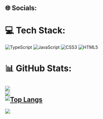 ## 🌐 Socials:

# 💻 Tech Stack:
![TypeScript](https://img.shields.io/badge/typescript-%23007ACC.svg?style=for-the-badge&logo=typescript&logoColor=white) ![JavaScript](https://img.shields.io/badge/javascript-%23323330.svg?style=for-the-badge&logo=javascript&logoColor=%23F7DF1E) ![CSS3](https://img.shields.io/badge/css3-%231572B6.svg?style=for-the-badge&logo=css3&logoColor=white) ![HTML5](https://img.shields.io/badge/html5-%23E34F26.svg?style=for-the-badge&logo=html5&logoColor=white) 

# 📊 GitHub Stats:
![](https://github-readme-stats.vercel.app/api?username=ProninNikita&theme=dark&hide_border=false&include_all_commits=true&count_private=true)<br/>
![](https://github-readme-streak-stats.herokuapp.com/?user=ProninNikita&theme=dark&hide_border=false)<br/>
[![Top Langs](https://github-readme-stats.vercel.app/api/top-langs/?username=ProninNikita&hide=dockerfile,shell,ruby,c,c%2B%2B&layout=compact&langs_count=6)](https://github.com/anuraghazra/github-readme-stats)
---
[![](https://visitcount.itsvg.in/api?id=ProninNikita&icon=0&color=0)](https://visitcount.itsvg.in)
